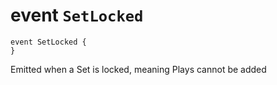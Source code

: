 # event `SetLocked`

```
event SetLocked {
}
```

 Emitted when a Set is locked, meaning Plays cannot be added


